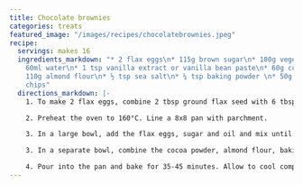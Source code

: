 ```yaml
---
title: Chocolate brownies
categories: treats
featured_image: "/images/recipes/chocolatebrownies.jpeg"
recipe:
  servings: makes 16
  ingredients_markdown: "* 2 flax eggs\n* 115g brown sugar\n* 100g vegetable oil\n*
    60ml water\n* 1 tsp vanilla extract or vanilla bean paste\n* 60g cocoa powder\n*
    110g almond flour\n* ½ tsp sea salt\n* ¼ tsp baking powder \n* 50g dark chocolate
    chips"
  directions_markdown: |-
    1. To make 2 flax eggs, combine 2 tbsp ground flax seed with 6 tbsp water, whisk then let sit for 10 mins until slightly thickened.

    2. Preheat the oven to 160°C. Line a 8x8 pan with parchment.

    3. In a large bowl, add the flax eggs, sugar and oil and mix until fully incorporated. Add the water and the vanilla and mix for another 2 minutes.

    3. In a separate bowl, combine the cocoa powder, almond flour, baking powder and sea salt. Add to the wet mixture and stir until fully combined, with no lumps. Stir in the chocolate chips.

    4. Pour into the pan and bake for 35-45 minutes. Allow to cool completely before slicing.
---
```

